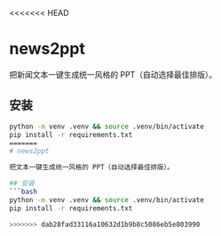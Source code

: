 <<<<<<< HEAD
# news2ppt

把新闻文本一键生成统一风格的 PPT（自动选择最佳排版）。

## 安装
```bash
python -m venv .venv && source .venv/bin/activate
pip install -r requirements.txt
=======
# news2ppt

把文本一键生成统一风格的 PPT（自动选择最佳排版）。

## 安装
```bash
python -m venv .venv && source .venv/bin/activate
pip install -r requirements.txt

>>>>>>> dab28fad33116a10632d1b9b8c5086eb5e803990
